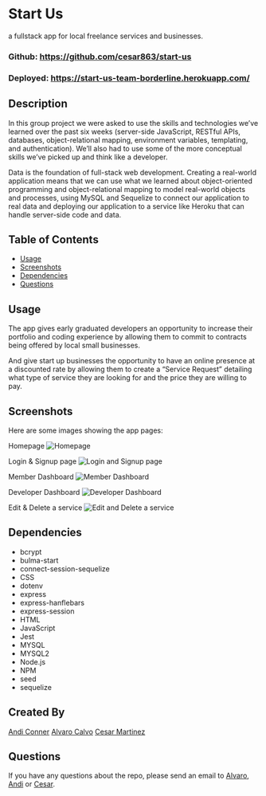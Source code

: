 # Start Us

a fullstack app for local freelance services and businesses.

### Github: https://github.com/cesar863/start-us

### Deployed: https://start-us-team-borderline.herokuapp.com/

## Description 
In this group project we were asked to use the skills and technologies we’ve learned over the past six weeks (server-side JavaScript, RESTful APIs, databases, object-relational mapping, environment variables, templating, and authentication).
We’ll also had to use some of the more conceptual skills we’ve picked up and think like a developer. 

Data is the foundation of full-stack web development. Creating a real-world application means that we can use what we learned about object-oriented programming and object-relational mapping to model real-world objects and processes, using MySQL and Sequelize to connect our application to real data and deploying our application to a service like Heroku that can handle server-side code and data.




## Table of Contents

* [Usage](#usage)
* [Screenshots](#screenshots)
* [Dependencies](#dependenciesyeah)
* [Questions](#questions) 


## Usage 
The app gives early graduated developers an opportunity to increase their portfolio and coding experience by allowing them to commit to contracts being offered by local small businesses.

And give start up businesses the opportunity to have an online 
presence at a discounted rate by allowing them to create a “Service
Request” detailing what type of service they are looking for and the 
price they are willing to pay.



## Screenshots

Here are some images showing the app pages:

Homepage
![Homepage]()

Login & Signup page
![Login and Signup page]()

Member Dashboard
![Member Dashboard]()

Developer Dashboard
![Developer Dashboard]()

Edit & Delete a service
![Edit and Delete a service]()

## Dependencies
- bcrypt
- bulma-start
- connect-session-sequelize
- CSS
- dotenv
- express
- express-hanflebars
- express-session
- HTML
- JavaScript
- Jest
- MYSQL
- MYSQL2
- Node.js
- NPM
- seed
- sequelize

## Created By
[Andi Conner](github.com/andiconner)
[Alvaro Calvo](github.com/acmcalvo)
[Cesar Martinez](github.com/cesar863)


## Questions
If you have any questions about the repo, please send an email to [Alvaro](mailto:acmcalvo@gmail.com), [Andi](mailto:andiconner@icloud.com) or [Cesar](mailto:Cesarm.863@gmail.com). 
